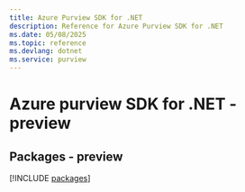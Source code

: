 ```yaml
---
title: Azure Purview SDK for .NET
description: Reference for Azure Purview SDK for .NET
ms.date: 05/08/2025
ms.topic: reference
ms.devlang: dotnet
ms.service: purview
---
```

# Azure purview SDK for .NET - preview
## Packages - preview
[!INCLUDE [packages](purview-index.md)]